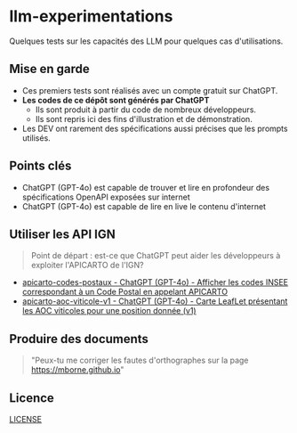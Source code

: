 # llm-experimentations

Quelques tests sur les capacités des LLM pour quelques cas d'utilisations.

## Mise en garde

* Ces premiers tests sont réalisés avec un compte gratuit sur ChatGPT.
* **Les codes de ce dépôt sont générés par ChatGPT**
  * Ils sont produit à partir du code de nombreux développeurs.
  * Ils sont repris ici des fins d'illustration et de démonstration.
* Les DEV ont rarement des spécifications aussi précises que les prompts utilisés.

## Points clés

* ChatGPT (GPT-4o) est capable de trouver et lire en profondeur des spécifications OpenAPI exposées sur internet
* ChatGPT (GPT-4o) est capable de lire en live le contenu d'internet

## Utiliser les API IGN

> Point de départ : est-ce que ChatGPT peut aider les développeurs à exploiter l'APICARTO de l'IGN?

* [apicarto-codes-postaux - ChatGPT (GPT-4o) - Afficher les codes INSEE correspondant à un Code Postal en appelant APICARTO](apicarto-codes-postaux/README.md)
* [apicarto-aoc-viticole-v1 - ChatGPT (GPT-4o) - Carte LeafLet présentant les AOC viticoles pour une position donnée (v1)](apicarto-aoc-viticole-v1/README.md)


## Produire des documents

> "Peux-tu me corriger les fautes d'orthographes sur la page https://mborne.github.io"


## Licence

[LICENSE](LICENSE)

